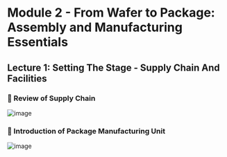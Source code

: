 # Module 2 - From Wafer to Package: Assembly and Manufacturing Essentials 

## Lecture 1: Setting The Stage - Supply Chain And Facilities 

### 📌 Review of Supply Chain

![image](https://github.com/user-attachments/assets/fcfab44a-6fee-4110-beb5-93e758f183a3)


### 📌 Introduction of Package Manufacturing Unit

![image](https://github.com/user-attachments/assets/4fa8e658-223b-49c9-bc11-34bacb5f89ff)

